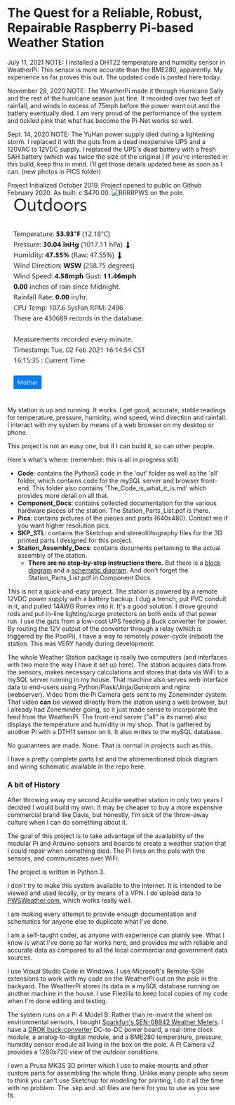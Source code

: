# The Quest for a Reliable, Robust, Repairable Raspberry Pi-based Weather Station

July 11, 2021 NOTE: I installed a DHT22 temperature and humidity sensor in WeatherPi. This sensor is more accurate than the BME280, apparently.  My experience so far proves this out.  The updated code is posted here today.

November 28, 2020 NOTE: The WeatherPi made it through Hurricane Sally and the rest of the hurricane season just fine.  It recorded over two feet of rainfall, and winds in excess of 75mph before the power went out and the battery eventually died.  I am very proud of the performance of the system and tickled pink that what has become the Pi-Net works so well.

Sept. 14, 2020 NOTE: The YuHan power supply died during a lightening storm.  I replaced it with the guts from a dead inexpensive UPS and a 120VAC to 12VDC supply. I replaced the UPS's dead battery with a fresh 5AH battery (which was twice the size of the original.)  If you're interested in this build, keep this in mind.  I'll get those details updated here as soon as I can. (new photos in PICS folder)

Project Initialized October 2019.
Project opened to public on Github February 2020. As built: c.$470.00.
![RRRRPWS on the pole.](./Pics/RRRRPWS-on-the-pole.jpg)  ![Output as seen in browser.](./Pics/Output-to-browser.jpg)

My station is up and running.  It works.  I get good, accurate, stable readings for temperature, pressure, humidity, wind speed, wind direction and rainfall. I interact with my system by means of a web browser on my desktop or phone.

This project is not an easy one, but if I can build it, so can other people.

Here's what's where:  (remember: this is all in progress still)

- **Code**: contains the Python3 code in the 'out' folder as well as the 'all' folder, which contains code for the mySQL server and browser front-end.  This folder also contains 'The_Code_is_what_it_is.md' which provides more detail on all that.
- **Component_Docs**: contains collected documentation for the various hardware pieces of the station.  The Station_Parts_List.pdf is there.
- **Pics**: contains pictures of the pieces and parts (640x480).  Contact me if you want higher resolution pics.
- **SKP_STL**: contains the Sketchup and stereolithography files for the 3D printed parts I designed for this project.
- **Station_Assembly_Docs**: contains documents pertaining to the actual assembly of the station.
  - **There are no step-by-step instructions there.**  But there is a [block diagram](./Station_Assembly_Docs/System_Block_Diagram.pdf) and a [schematic diagram](./Station_Assembly_Docs/WeatherPi_System_Schematic-V1.3.pdf).  And don't forget the Station_Parts_List.pdf in Component Docs.

This is not a quick-and-easy project.  The station is powered by a remote 12VDC power supply with a battery backup.  I dug a trench, put PVC conduit in it, and pulled 14AWG Romex into it.  It's a good solution.  I drove ground rods and put in-line lighting/surge protectors on both ends of that power run.  I use the guts from a low-cost UPS feeding a Buck converter for power.  By routing the 12V output of the converter through a relay (which is triggered by the PoolPi), I have a way to remotely power-cycle (reboot) the station.  This was VERY handy during development.

The whole Weather Station package is really two computers (and interfaces with two more the way I have it set up here).  The station acquires data from the sensors, makes necessary calculations and stores that data via WiFi to a mySQL server running in my house.  That machine also serves web interface data to end-users using Python/Flask/Jinja/Gunicorn and nginx (webserver).  Video from the Pi Camera gets sent to my Zoneminder system. That video **can** be viewed directly from the station using a web browser, but I already had Zoneminder going, so it just made sense to incorporate the feed from the WeatherPi.  The front-end server ("all" is its name) also displays the temperature and humidity in my shop.  That is gathered by another Pi with a DTH11 sensor on it.  It also writes to the mySQL database.

No guarantees are made. None. That is normal in projects such as this.

I have a pretty complete parts list and the aforementioned block diagram and wiring schematic available in the repo here.

### A bit of History

After throwing away my second Acurite weather station in only two years I decided I would build my own.  It may be cheaper to buy a more expensive commercial brand like Davis, but honestly, I'm sick of the throw-away culture when I can do something about it.

The goal of this project is to take advantage of the availability of the modular Pi and Arduino sensors and boards to create a weather station that I could repair when something died.  The Pi lives on the pole with the sensors, and communicates over WiFi.

The project is written in Python 3.

I don't try to make this system available to the Internet.  It is intended to be viewed and used locally, or by means of a VPN. I do upload data to [PWSWeather.com](https://www.pwsweather.com/), which works really well.

I am making every attempt to provide enough documentation and schematics for anyone else to duplicate what I've done.

I am a self-taught coder, as anyone with experience can plainly see.  What I know is what I've done so far works here, and provides me with reliable and accurate data as compared to all the local commercial and government data sources.  

I use Visual Studio Code in Windows.  I use Microsoft's Remote-SSH extensions to work with my code on the WeatherPi out on the pole in the backyard.  The WeatherPi stores its data in a mySQL database running on another machine in the house. I use Filezilla to keep local copies of my code when I'm done editing and testing.

The system runs on a Pi 4 Model B.  Rather than re-invent the wheel on environmental sensors, I bought [Sparkfun's SEN-08942 Weather Meters](https://www.sparkfun.com/products/8942). I have a [DROK buck-converter](./Pics/DROK-Buck-Converter-mount.jpg) DC-to-DC power board, a real-time clock module, a analog-to-digital module, and a BME280 temperature, pressure, humidity sensor module all living in the box on the pole.  A Pi Camera v2 provides a 1280x720 view of the outdoor conditions.  

I own a Prusa MK3S 3D printer which I use to make mounts and other custom parts for assembling the whole thing.  Unlike many people who seem to think you can't use Sketchup for modeling for printing, I do it all the time with no problem.  The .skp and .stl files are here for you to use as you see fit.
